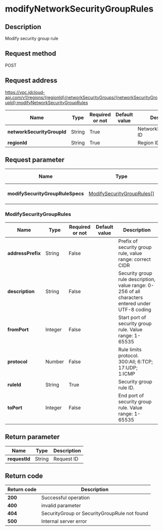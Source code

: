 # modifyNetworkSecurityGroupRules


## Description
Modify security group rule

## Request method
POST

## Request address
https://vpc.jdcloud-api.com/v1/regions/{regionId}/networkSecurityGroups/{networkSecurityGroupId}:modifyNetworkSecurityGroupRules

|Name|Type|Required or not|Default value|Description|
|---|---|---|---|---|
|**networkSecurityGroupId**|String|True||NetworkSecurityGroup ID|
|**regionId**|String|True||Region ID|

## Request parameter
|Name|Type|Required or not|Default value|Description|
|---|---|---|---|---|
|**modifySecurityGroupRuleSpecs**|[ModifySecurityGroupRules[]](##ModifySecurityGroupRules)|True||Security group rule information|

### <a name="ModifySecurityGroupRules">ModifySecurityGroupRules</a>
|Name|Type|Required or not|Default value|Description|
|---|---|---|---|---|
|**addressPrefix**|String|False||Prefix of security group rule, value range: correct CIDR  |
|**description**|String|False||Security group rule description, value range: 0-256 of all characters entered under UTF-8 coding|
|**fromPort**|Integer|False||Start port of security group rule. Value range: 1-65535|
|**protocol**|Number|False||Rule limits protocol. 300:All; 6:TCP; 17:UDP; 1:ICMP|
|**ruleId**|String|True||Security group rule ID.|
|**toPort**|Integer|False||End port of security group rule. Value range: 1-65535|

## Return parameter
|Name|Type|Description|
|---|---|---|
|**requestId**|String|Request ID|



## Return code
|Return code|Description|
|---|---|
|**200**|Successful operation|
|**400**|invalid parameter|
|**404**|SecurityGroup or SecurityGroupRule not found|
|**500**|Internal server error|
